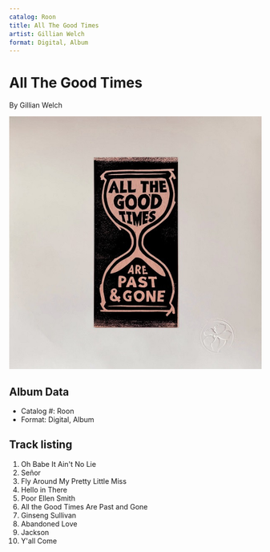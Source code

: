 ```yaml
---
catalog: Roon
title: All The Good Times
artist: Gillian Welch
format: Digital, Album
---
```


# All The Good Times

By Gillian Welch

![](../../assets/albumcovers/Gillian_Welch-All_The_Good_Times.png)

## Album Data

- Catalog #: Roon
- Format: Digital, Album


## Track listing


1. Oh Babe It Ain't No Lie
2. Señor
3. Fly Around My Pretty Little Miss
4. Hello in There
5. Poor Ellen Smith
6. All the Good Times Are Past and Gone
7. Ginseng Sullivan
8. Abandoned Love
9. Jackson
10. Y'all Come

